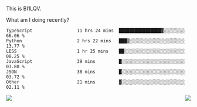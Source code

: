 This is BI1LQV.

What am I doing recently?

<!--START_SECTION:waka-->

```text
TypeScript                 11 hrs 24 mins  ████████████████▓░░░░░░░░   66.06 %
Python                     2 hrs 22 mins   ███▒░░░░░░░░░░░░░░░░░░░░░   13.77 %
LESS                       1 hr 25 mins    ██░░░░░░░░░░░░░░░░░░░░░░░   08.25 %
JavaScript                 39 mins         █░░░░░░░░░░░░░░░░░░░░░░░░   03.80 %
JSON                       38 mins         █░░░░░░░░░░░░░░░░░░░░░░░░   03.72 %
Other                      21 mins         ▓░░░░░░░░░░░░░░░░░░░░░░░░   02.11 %
```

<!--END_SECTION:waka-->
<img align="right" src="https://github-readme-stats.vercel.app/api?username=bi1lqv&show_icons=true&count_private=true">

<img src="https://metrics.lecoq.io/bi1lqv?template=classic&base.activity=0&base.community=0&base.repositories=0&base.metadata=0&isocalendar=1&base=header%2C%20activity%2C%20community%2C%20repositories%2C%20metadata&base.indepth=false&base.hireable=false&isocalendar=false&isocalendar.duration=full-year&config.timezone=Asia%2FShanghai">
